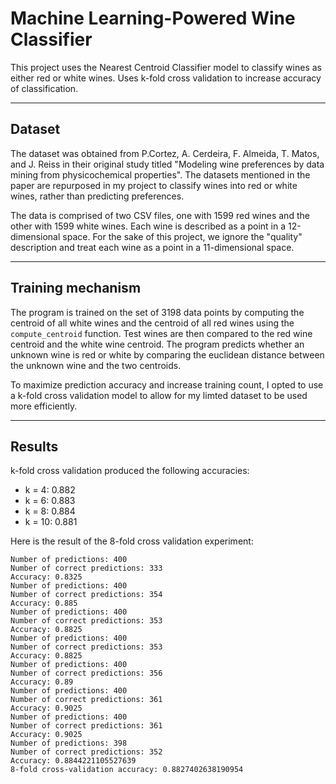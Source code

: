 
# Machine Learning-Powered Wine Classifier

This project uses the Nearest Centroid Classifier model to classify wines as either red or white wines. Uses k-fold cross validation to increase accuracy of classification.

---

## Dataset

The dataset was obtained from P.Cortez, A. Cerdeira, F. Almeida, T. Matos, and J. Reiss in their original study titled "Modeling wine preferences by data mining from physicochemical properties". The datasets mentioned in the paper are repurposed in my project to classify wines into red or white wines, rather than predicting preferences. 

The data is comprised of two CSV files, one with 1599 red wines and the other with 1599 white wines. Each wine is described as a point in a 12-dimensional space. For the sake of this project, we ignore the "quality" description and treat each wine as a point in a 11-dimensional space.

---

## Training mechanism

The program is trained on the set of 3198 data points by computing the centroid of all white wines and the centroid of all red wines using the ```compute_centroid``` function. Test wines are then compared to the red wine centroid and the white wine centroid. The program predicts whether an unknown wine is red or white by comparing the euclidean distance between the unknown wine and the two centroids. 

To maximize prediction accuracy and increase training count, I opted to use a k-fold cross validation model to allow for my limted dataset to be used more efficiently. 

---

## Results

k-fold cross validation produced the following accuracies:

- k = 4: 0.882
- k = 6: 0.883
- k = 8: 0.884
- k = 10: 0.881

Here is the result of the 8-fold cross validation experiment:
```
Number of predictions: 400
Number of correct predictions: 333
Accuracy: 0.8325
Number of predictions: 400
Number of correct predictions: 354
Accuracy: 0.885
Number of predictions: 400
Number of correct predictions: 353
Accuracy: 0.8825
Number of predictions: 400
Number of correct predictions: 353
Accuracy: 0.8825
Number of predictions: 400
Number of correct predictions: 356
Accuracy: 0.89
Number of predictions: 400
Number of correct predictions: 361
Accuracy: 0.9025
Number of predictions: 400
Number of correct predictions: 361
Accuracy: 0.9025
Number of predictions: 398
Number of correct predictions: 352
Accuracy: 0.8844221105527639
8-fold cross-validation accuracy: 0.8827402638190954
```